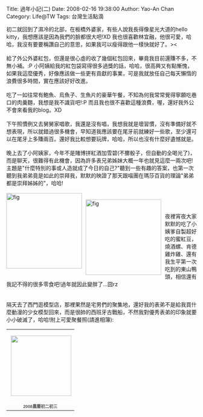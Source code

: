 Title: 過年小記(二)
Date: 2008-02-16 19:38:00
Author: Yao-An Chan
Category: Life@TW
Tags: 台灣生活點滴


<div class='post'>
初二就回到了濕冷的北部，在板橋外婆家，有些人說我長得像星光大道的hello kitty，我想應該是因為我們的臉都很大吧!XD 我也很喜歡林宜融，他很可愛，哈哈，我沒有要要稱讚自己的意思，如果我可以瘦得跟他一樣快就好了。><<br /><br />給了外公外婆紅包，但還是很心虛的收了幾個紅包回來，畢竟我目前還賺不多，不無小補。:P 小阿姨給我的紅包袋寫得很多過獎的話，哈哈，很高興又有點慚愧，如果我這麼優秀，好像應該做一些更有貢獻的事業，可是我就放任自己每天懶惰的浪費很多時間，實在應該好好改進。<br /><br />吃了一如往常有鮑魚、烏魚子、生魚片的豪華午餐，不知為何我常常覺得寧願吃巷口的肉羹麵，我想是我不識貨吧!:P 而且我也很不喜歡這種浪費，喔，還好我外公不會來看我的blog。XD<br /><br />下午照慣例又去舅舅家唱歌，我還是沒有唱，我想我就是壞習慣，沒有準備好就不想表現，所以就錯過很多機會，早知道我應該要在尾牙前就練好一些歌，至少還可以在尾牙上多賺兩百。還好我比較想要玩牌，哈哈，所以也沒有什麼好遺憾就是。<br /><br />晚上去了小阿姨家，今年不是賭博拼紅酒加雪碧(不擲骰子，但自動的全喝光了)，而是聊天，很難得有此機會，因為許多表兄弟姊妹大概一年也就見這麼一兩次吧!主題是"什麼特別的事或人造就成了今日的自己?"聽到一些有趣的答案，也第一次聽到我弟弟竟是如此的崇拜我，默默的映證了那天跟喵團在瑪莎百貨的理論"弟弟都是崇拜姊姊的"，哈哈!<br /> <br /><a href="http://lh3.google.com.tw/yaoanchan/R7e3pMtXceI/AAAAAAAAAEk/l_s5XHJxqU8/DSC00162.JPG?imgmax=512"><img style="float:left; margin:0 10px 10px 0;cursor:pointer; cursor:hand;width: 200px;" src="http://lh3.google.com.tw/yaoanchan/R7e3pMtXceI/AAAAAAAAAEk/l_s5XHJxqU8/DSC00162.JPG?imgmax=512" border="0" alt="fig" /></a><br /><a href="http://lh3.google.com.tw/yaoanchan/R7e3rMtXcfI/AAAAAAAAAEs/VOABBJtiRqc/DSC00163.JPG?imgmax=512"><img style="float:left; margin:0 10px 10px 0;cursor:pointer; cursor:hand;width: 200px;" src="http://lh3.google.com.tw/yaoanchan/R7e3rMtXcfI/AAAAAAAAAEs/VOABBJtiRqc/DSC00163.JPG?imgmax=512" border="0" alt="fig" /></a><br /><br />夜裡宵夜大家默默的吃了小姨爹自製超好吃的蜜紅豆，燒酒螺、肯德雞炸雞、還有我生平第一次吃到的東山鴨頭，相信還有我記不得的很多零食吧!過年就因此變胖了...囧rz<br /><br /><br />隔天去了西門逛模型店，那裡果然是宅男們的聚集地，還好我的表弟不是給我買什麼動漫的少女模型回來，而是很帥的西班牙古戰船，不然我對優秀表弟的印象就要小小破滅了，哈哈!附上可愛聚餐照(請進相簿):<table style="width:194px;"><tr><td align="center" style="height:194px;background:url(http://picasaweb.google.com/f/img/transparent_album_background.gif) no-repeat left"><a href="http://picasaweb.google.com.tw/yaoanchan/2008"><img src="http://lh4.google.com.tw/yaoanchan/R7e3mstXccE/AAAAAAAAAGY/_r1leO9KlAU/s160-c/2008.jpg" width="160" height="160" style="margin:1px 0 0 4px;"></a></td></tr><tr><td style="text-align:center;font-family:arial,sans-serif;font-size:11px"><a href="http://picasaweb.google.com.tw/yaoanchan/2008" style="color:#4D4D4D;font-weight:bold;text-decoration:none;">2008農曆初二初三</a></td></tr></table></div>
